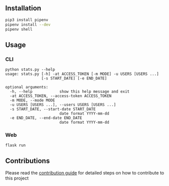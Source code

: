 ## Installation
```bash
pip3 install pipenv
pipenv install --dev
pipenv shell
```

## Usage

### CLI
```
python stats.py --help
usage: stats.py [-h] -at ACCESS_TOKEN [-m MODE] -u USERS [USERS ...]
                [-s START_DATE] [-e END_DATE]

optional arguments:
  -h, --help            show this help message and exit
  -at ACCESS_TOKEN, --access-token ACCESS_TOKEN
  -m MODE, --mode MODE
  -u USERS [USERS ...], --users USERS [USERS ...]
  -s START_DATE, --start-date START_DATE
                        date format YYYY-mm-dd
  -e END_DATE, --end-date END_DATE
                        date format YYYY-mm-dd
```

### Web

`flask run`


## Contributions
Please read the [contribution guide](CONTRIBUTING.md) for detailed steps on how to contribute to this project
